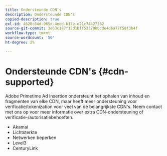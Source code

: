 ```yaml
---
title: Ondersteunde CDN's
description: Ondersteunde CDN's
copied-description: true
exl-id: 4620c84d-965d-4ecd-b17e-e21c74427282
source-git-commit: 3e63c187f12d1bff53370bbcde4d6a77f58f3b4f
workflow-type: tm+mt
source-wordcount: '50'
ht-degree: 2%

---
```


# Ondersteunde CDN&#39;s {#cdn-supported}

Adobe Primetime Ad Insertion ondersteunt het ophalen van inhoud en fragmenten van elke CDN, maar heeft meer ondersteuning voor verificatie/tokenization voor veel van de belangrijkste CDN&#39;s.  Neem contact met ons op voor meer informatie over extra CDN-ondersteuning of verificatie-/autorisatiebehoeften.

* Akamai
* Lichtsterkte
* Netwerken beperken
* Level3
* CenturyLink

